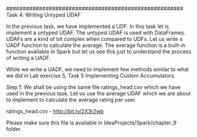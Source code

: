 


######################################################
Task 4: Writing Untyped UDAF

In the previous task, we have implemented a UDF. In this task let is implement a untyped UDAF. The untyped UDAF is used with DataFrames. UDAFs are a kind of bit complex when compared to UDFs. Let us write a UADF function to calculate the average. The average function is a built-in function available in Spark but let us see this just to understand the process of writing a UADF.

While we write a UADF, we need to implement few methods similar to what we did in Lab exercise 5, Task 5 Implementing Custom Accumulators.

Step 1: We shall be using the same file ratings_head.csv which we have used in the previous task. Let us use the average UDAF which we are about to implement to calculate the average rating per user.

ratings_head.csv - http://bit.ly/2X3r2wb

Please make sure this file is available in IdeaProjects/Spark/chapter_9 folder.
